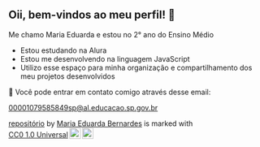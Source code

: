 ## Oii, bem-vindos ao meu perfil! 🌼


Me chamo Maria Eduarda e estou no 2° ano do Ensino Médio 

- Estou estudando na Alura
- Estou me desenvolvendo na linguagem JavaScript
- Utilizo esse espaço para minha organização e compartilhamento dos meu projetos desenvolvidos

🌷  Você pode entrar em contato comigo através desse email:
  
  00001079585849sp@al.educacao.sp.gov.br
  
<p xmlns:cc="http://creativecommons.org/ns#" xmlns:dct="http://purl.org/dc/terms/"><a property="dct:title" rel="cc:attributionURL" href="https://mabrnds.github.io/js.mabrnds/">repositório</a> by <a rel="cc:attributionURL dct:creator" property="cc:attributionName" href="https://github.com/mabrnds">Maria Eduarda Bernardes</a> is marked with <a href="https://creativecommons.org/publicdomain/zero/1.0/?ref=chooser-v1" target="_blank" rel="license noopener noreferrer" style="display:inline-block;">CC0 1.0 Universal<img style="height:22px!important;margin-left:3px;vertical-align:text-bottom;" src="https://mirrors.creativecommons.org/presskit/icons/cc.svg?ref=chooser-v1" alt=""><img style="height:22px!important;margin-left:3px;vertical-align:text-bottom;" src="https://mirrors.creativecommons.org/presskit/icons/zero.svg?ref=chooser-v1" alt=""></a></p>
